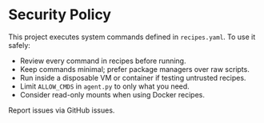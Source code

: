 # Security Policy

This project executes system commands defined in `recipes.yaml`.
To use it safely:

- Review every command in recipes before running.
- Keep commands minimal; prefer package managers over raw scripts.
- Run inside a disposable VM or container if testing untrusted recipes.
- Limit `ALLOW_CMDS` in `agent.py` to only what you need.
- Consider read-only mounts when using Docker recipes.

Report issues via GitHub issues.
